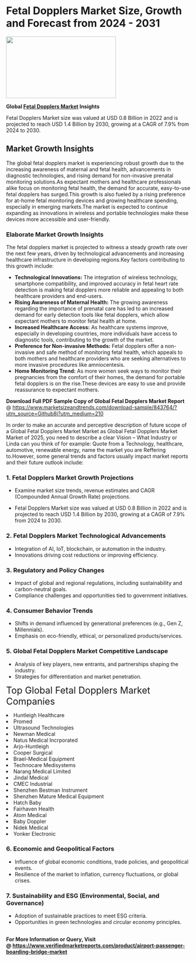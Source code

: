 <H1>Fetal Dopplers Market Size, Growth and Forecast from 2024 - 2031</H1><img class="aligncenter size-medium wp-image-584254" src="https://thirdeyenews.in/wp-content/uploads/2024/09/Global-Market-Research-300x168.jpeg" alt="" width="300" height="168" /><p><strong>Global&nbsp;<a href="https://www.marketsizeandtrends.com/download-sample/843764/?utm_source=Github8j?utm_medium=210">Fetal Dopplers Market</a> Insights</strong></p><p>Fetal Dopplers Market size was valued at USD 0.8 Billion in 2022 and is projected to reach USD 1.4 Billion by 2030, growing at a CAGR of 7.9% from 2024 to 2030.</p><p><h2>Market Growth Insights</h2> <p>The global fetal dopplers market is experiencing robust growth due to the increasing awareness of maternal and fetal health, advancements in diagnostic technologies, and rising demand for non-invasive prenatal monitoring solutions.As expectant mothers and healthcare professionals alike focus on monitoring fetal health, the demand for accurate, easy-to-use fetal dopplers has surged.This growth is also fueled by a rising preference for at-home fetal monitoring devices and growing healthcare spending, especially in emerging markets.The market is expected to continue expanding as innovations in wireless and portable technologies make these devices more accessible and user-friendly.</p> <h3>Elaborate Market Growth Insights</h3> <p>The fetal dopplers market is projected to witness a steady growth rate over the next few years, driven by technological advancements and increasing healthcare infrastructure in developing regions.Key factors contributing to this growth include:</p> <ul> <li><strong>Technological Innovations:</strong> The integration of wireless technology, smartphone compatibility, and improved accuracy in fetal heart rate detection is making fetal dopplers more reliable and appealing to both healthcare providers and end-users.</li> <li><strong>Rising Awareness of Maternal Health:</strong> The growing awareness regarding the importance of prenatal care has led to an increased demand for early detection tools like fetal dopplers, which allow expectant mothers to monitor fetal health at home.</li> <li><strong>Increased Healthcare Access:</strong> As healthcare systems improve, especially in developing countries, more individuals have access to diagnostic tools, contributing to the growth of the market.</li> <li><strong>Preference for Non-invasive Methods:</strong> Fetal dopplers offer a non-invasive and safe method of monitoring fetal health, which appeals to both mothers and healthcare providers who are seeking alternatives to more invasive procedures like amniocentesis.</li> <li><strong>Home Monitoring Trend:</strong> As more women seek ways to monitor their pregnancies from the comfort of their homes, the demand for portable fetal dopplers is on the rise.These devices are easy to use and provide reassurance to expectant mothers.</li> </ul> <p><span class=""><strong>Download Full PDF Sample Copy of Global Fetal Dopplers Market Report</strong> @ <a href="https://www.marketsizeandtrends.com/download-sample/843764/?utm_source=Github8j?utm_medium=210" target="_blank">https://www.marketsizeandtrends.com/download-sample/843764/?utm_source=Github8j?utm_medium=210</a></span></p><p>In order to make an accurate and perceptive description of future scope of a Global&nbsp;Fetal Dopplers Market Market as Global&nbsp;Fetal Dopplers Market Market of 2025, you need to describe a clear Vision &ndash; What Industry or Linda can you think of for example: Quote from a Technology, healthcare, automotive, renewable energy, name the market you are Reffering to.However, some general trends and factors usually impact market reports and their future outlook include:</p><h3>1.&nbsp;<strong>Fetal Dopplers Market Growth Projections</strong></h3><ul><li>Examine market size trends, revenue estimates and CAGR (Compounded Annual Growth Rate) projections.</li><li><p>Fetal Dopplers Market size was valued at USD 0.8 Billion in 2022 and is projected to reach USD 1.4 Billion by 2030, growing at a CAGR of 7.9% from 2024 to 2030.</p></li></ul><h3>2.&nbsp;<strong>Fetal Dopplers Market Technological Advancements</strong></h3><ul><li>Integration of AI, IoT, blockchain, or automation in the industry.</li><li>Innovations driving cost reductions or improving efficiency.</li></ul><h3>3.&nbsp;<strong>Regulatory and Policy Changes</strong></h3><ul><li>Impact of global and regional regulations, including sustainability and carbon-neutral goals.</li><li>Compliance challenges and opportunities tied to government initiatives.</li></ul><h3>4.&nbsp;<strong>Consumer Behavior Trends</strong></h3><ul><li>Shifts in demand influenced by generational preferences (e.g., Gen Z, Millennials).</li><li>Emphasis on eco-friendly, ethical, or personalized products/services.</li></ul><h3>5.&nbsp;<strong>Global Fetal Dopplers Market Competitive Landscape</strong></h3><ul><li>Analysis of key players, new entrants, and partnerships shaping the industry.</li><li>Strategies for differentiation and market penetration.</li></ul><p data-pm-slice="1 1 []"><span style="color: inherit; font-family: inherit; font-size: 25px;">Top Global Fetal Dopplers Market Companies</span></p><div class="" data-test-id=""><p><li>Huntleigh Healthcare</li><li> Promed</li><li> Ultrasound Technologies</li><li> Newman Medical</li><li> Natus Medical Incrporated</li><li> Arjo-Huntleigh</li><li> Cooper Surgical</li><li> Brael-Medical Equipment</li><li> Technocare Medisystems</li><li> Narang Medical Limited</li><li> Jindal Medical</li><li> CMEC Industrial</li><li> Shenzhen Bestman Instrument</li><li> Shenzhen Mature Medical Equipment</li><li> Hatch Baby</li><li> Fairhaven Health</li><li> Atom Medical</li><li> Baby Doppler</li><li> Nidek Medical</li><li> Yonker Electronic</li></p></div><h3>6.&nbsp;<strong>Economic and Geopolitical Factors</strong></h3><ul><li>Influence of global economic conditions, trade policies, and geopolitical events.</li><li>Resilience of the market to inflation, currency fluctuations, or global crises.</li></ul><h3>7.&nbsp;<strong>Sustainability and ESG (Environmental, Social, and Governance)</strong></h3><ul><li>Adoption of sustainable practices to meet ESG criteria.</li><li>Opportunities in green technologies and circular economy principles.</li></ul><h2><strong style="font-size: 14px;">For More Information or Query, Visit @&nbsp;</strong><a style="background-color: #ffffff; font-size: 14px;" href="https://www.marketsizeandtrends.com/report/fetal-dopplers-market/" target="_blank">https://www.verifiedmarketreports.com/product/airport-passenger-boarding-bridge-market</a></h2>